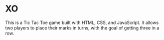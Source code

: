 # XO
This is a Tic Tac Toe game built with HTML, CSS, and JavaScript. It allows two players to place their marks in turns, with the goal of getting three in a row.

